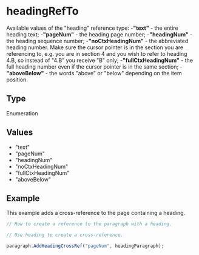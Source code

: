 # headingRefTo

Available values of the "heading" reference type:
-**"text"** - the entire heading text;
-**"pageNum"** - the heading page number;
-**"headingNum"** - the heading sequence number;
-**"noCtxHeadingNum"** - the abbreviated heading number. Make sure the cursor pointer is in the section you are referencing to, e.g. you are in section 4 and you wish to refer to heading 4.B, so instead of "4.B" you receive "B" only;
-**"fullCtxHeadingNum"** - the full heading number even if the cursor pointer is in the same section;
-**"aboveBelow"** - the words "above" or "below" depending on the item position.

## Type

Enumeration

## Values

- "text"
- "pageNum"
- "headingNum"
- "noCtxHeadingNum"
- "fullCtxHeadingNum"
- "aboveBelow"


## Example

This example adds a cross-reference to the page containing a heading.

```javascript editor-docx
// How to create a reference to the paragraph with a heading.

// Use heading to create a cross-reference.

paragraph.AddHeadingCrossRef("pageNum", headingParagraph);
```
